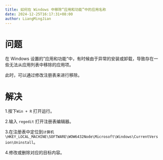 ```yaml
---
title: 如何在 Windows 中移除“应用和功能”中的应用名称
date: 2024-12-25T16:17:31+08:00
author: LiangMingJian
---
```


# 问题

在 Windows 设置的”应用和功能“中，有时候由于异常的安装或卸载，导致存在一些无法从应用列表中移除的应用项。

此时，可以通过修改注册表来进行移除。

# 解决

1.按下`Win + R` 打开运行。

2.输入 `regedit` 打开注册表编辑器。

3.在注册表中定位到`计算机\HKEY_LOCAL_MACHINE\SOFTWARE\WOW6432Node\Microsoft\Windows\CurrentVersion\Uninstall`。

4.修改或删除对应的目标内容。
